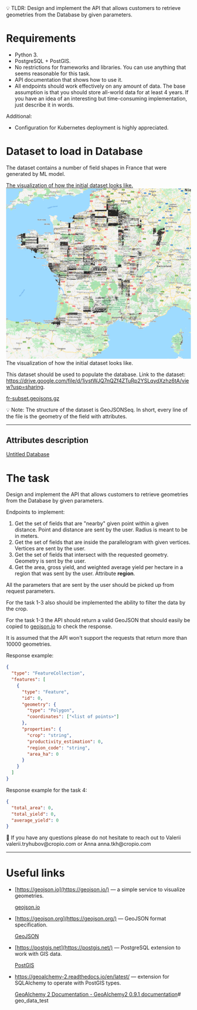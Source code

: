 
<aside>
💡 TLDR: Design and implement the API that allows customers to retrieve geometries from the Database by given parameters.

</aside>

# Requirements

- Python 3.
- PostgreSQL + PostGIS.
- No restrictions for frameworks and libraries. You can use anything that seems reasonable for this task.
- API documentation that shows how to use it.
- All endpoints should work effectively on any amount of data. The base assumption is that you should store all-world data for at least 4 years. If you have an idea of an interesting but time-consuming implementation, just describe it in words.

Additional:

- Configuration for Kubernetes deployment is highly appreciated.

# Dataset to load in Database

The dataset contains a number of field shapes in France that were generated by ML model.

[The visualization of how the initial dataset looks like.](https://lh4.googleusercontent.com/uj1ciKK7Kq5Z9Fh8_1Y2iISybmUZW47oEXgscG1MJz_bqb5V_pvHEcnQ25CcDxHlAIPe-Rn-mZ6OQmyIl_-_J7Rk_LuNQSByRJdRIYnsWiV_uP5xXWAVt6Pa1yQUebPMlTKYfwbP)
![img.png](img.png)
The visualization of how the initial dataset looks like.

This dataset should be used to populate the database. Link to the dataset: https://drive.google.com/file/d/1iystWJQ7nQZf4ZTuRp2YSLqydXzhz6tA/view?usp=sharing.

[fr-subset.geojsons.gz](https://drive.google.com/file/d/1iystWJQ7nQZf4ZTuRp2YSLqydXzhz6tA/view?usp=sharing)

<aside>
💡 Note: The structure of the dataset is GeoJSONSeq. In short, every line of the file is the geometry of the field with attributes.

</aside>

---

## Attributes description

[Untitled Database](https://www.notion.so/fe81d536cc0d4328a3f0261bfcbb3614?pvs=21)

# The task

Design and implement the API that allows customers to retrieve geometries from the Database by given parameters.

Endpoints to implement:

1. Get the set of fields that are "nearby" given point within a given distance. Point and distance are sent by the user. Radius is meant to be in meters.
2. Get the set of fields that are inside the parallelogram with given vertices. Vertices are sent by the user.
3. Get the set of fields that intersect with the requested geometry. Geometry is sent by the user.
4. Get the area, gross yield, and weighted average yield per hectare in a region that was sent by the user. Attribute **region**.

All the parameters that are sent by the user should be picked up from request parameters.

For the task 1-3 also should be implemented the ability to filter the data by the crop.

For the task 1-3 the API should return a valid GeoJSON that should easily be copied to [geojson.io](http://geojson.io) to check the response.

It is assumed that the API won't support the requests that return more than 10000 geometries.

Response example:

```json
{
  "type": "FeatureCollection",
  "features": [
    {
      "type": "Feature",
      "id": 0,
      "geometry": {
        "type": "Polygon",
        "coordinates": ["<list of points>"]
      },
      "properties": {
        "crop": "string",
        "productivity_estimation": 0,
        "region_code": "string",
        "area_ha": 0
      }
    } 
  ]
}
```

Response example for the task 4:

```json
{
  "total_area": 0,
  "total_yield": 0,
  "average_yield": 0
}
```

<aside>
📱 If you have any questions please do not hesitate to reach out to Valerii valerii.tryhubov@cropio.com or Anna anna.tkh@cropio.com

</aside>

---

# Useful links

- [https://geojson.io](https://geojson.io/) — a simple service to visualize geometries.
    
    [geojson.io](https://geojson.io)
    
- [https://geojson.org](https://geojson.org/) — GeoJSON format specification.
    
    [GeoJSON](https://geojson.org)
    
- [https://postgis.net](https://postgis.net/) — PostgreSQL extension to work with GIS data.
    
    [PostGIS](https://postgis.net)
    
- https://geoalchemy-2.readthedocs.io/en/latest/ —  extension for SQLAlchemy to operate with PostGIS types.
    
    [GeoAlchemy 2 Documentation - GeoAlchemy2 0.9.1 documentation](https://geoalchemy-2.readthedocs.io/en/latest/)# geo_data_test
